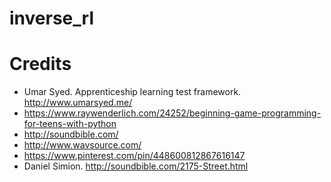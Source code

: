 # inverse_rl

# Credits
- Umar Syed. Apprenticeship learning test framework. http://www.umarsyed.me/
- https://www.raywenderlich.com/24252/beginning-game-programming-for-teens-with-python
- http://soundbible.com/
- http://www.wavsource.com/
- https://www.pinterest.com/pin/448600812867616147
- Daniel Simion. http://soundbible.com/2175-Street.html
